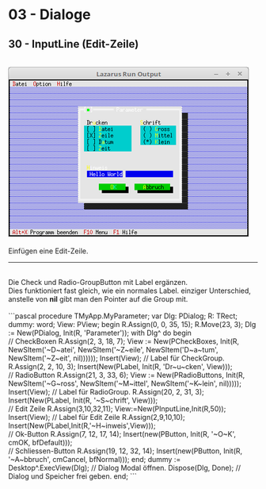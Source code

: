 # 03 - Dialoge
## 30 - InputLine (Edit-Zeile)
<br>
<img src="image.png" alt="Selfhtml"><br><br>
Einfügen eine Edit-Zeile.<br>
<hr><br>
Die Check und Radio-GroupButton mit Label ergänzen.<br>
Dies funktioniert fast gleich, wie ein normales Label. einziger Unterschied, anstelle von <b>nil</b> gibt man den Pointer auf die Group mit.<br>
<br>
```pascal
  procedure TMyApp.MyParameter;
  var
    Dlg: PDialog;
    R: TRect;
    dummy: word;
    View: PView;
  begin
    R.Assign(0, 0, 35, 15);
    R.Move(23, 3);
    Dlg := New(PDialog, Init(R, 'Parameter'));
    with Dlg^ do begin
<br>
      // CheckBoxen
      R.Assign(2, 3, 18, 7);
      View := New(PCheckBoxes, Init(R,
        NewSItem('~D~atei',
        NewSItem('~Z~eile',
        NewSItem('D~a~tum',
        NewSItem('~Z~eit',
        nil))))));
      Insert(View);
      // Label für CheckGroup.
      R.Assign(2, 2, 10, 3);
      Insert(New(PLabel, Init(R, 'Dr~u~cken', View)));
<br>
      // RadioButton
      R.Assign(21, 3, 33, 6);
      View := New(PRadioButtons, Init(R,
        NewSItem('~G~ross',
        NewSItem('~M~ittel',
        NewSItem('~K~lein',
        nil)))));
      Insert(View);
      // Label für RadioGroup.
      R.Assign(20, 2, 31, 3);
      Insert(New(PLabel, Init(R, '~S~chrift', View)));
<br>
      // Edit Zeile
      R.Assign(3,10,32,11);
      View:=New(PInputLine,Init(R,50));
      Insert(View);
      // Label für Edit Zeile
      R.Assign(2,9,10,10);
      Insert(New(PLabel,Init(R,'~H~inweis',View)));
<br>
      // Ok-Button
      R.Assign(7, 12, 17, 14);
      Insert(new(PButton, Init(R, '~O~K', cmOK, bfDefault)));
<br>
      // Schliessen-Button
      R.Assign(19, 12, 32, 14);
      Insert(new(PButton, Init(R, '~A~bbruch', cmCancel, bfNormal)));
    end;
    dummy := Desktop^.ExecView(Dlg);   // Dialog Modal öffnen.
    Dispose(Dlg, Done);                // Dialog und Speicher frei geben.
  end;
```
<br>


